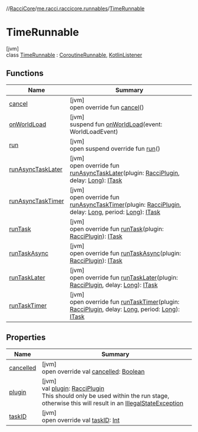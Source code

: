 //[RacciCore](../../../index.md)/[me.racci.raccicore.runnables](../index.md)/[TimeRunnable](index.md)

# TimeRunnable

[jvm]\
class [TimeRunnable](index.md) : [CoroutineRunnable](../../me.racci.raccicore.scheduler/-coroutine-runnable/index.md), [KotlinListener](../../me.racci.raccicore.utils.extensions/-kotlin-listener/index.md)

## Functions

| Name | Summary |
|---|---|
| [cancel](../../me.racci.raccicore.scheduler/-coroutine-runnable/cancel.md) | [jvm]<br>open override fun [cancel](../../me.racci.raccicore.scheduler/-coroutine-runnable/cancel.md)() |
| [onWorldLoad](on-world-load.md) | [jvm]<br>suspend fun [onWorldLoad](on-world-load.md)(event: WorldLoadEvent) |
| [run](run.md) | [jvm]<br>open suspend override fun [run](run.md)() |
| [runAsyncTaskLater](../../me.racci.raccicore.scheduler/-coroutine-runnable/run-async-task-later.md) | [jvm]<br>open override fun [runAsyncTaskLater](../../me.racci.raccicore.scheduler/-coroutine-runnable/run-async-task-later.md)(plugin: [RacciPlugin](../../me.racci.raccicore/-racci-plugin/index.md), delay: [Long](https://kotlinlang.org/api/latest/jvm/stdlib/kotlin/-long/index.html)): [ITask](../../me.racci.raccicore.scheduler/-i-task/index.md) |
| [runAsyncTaskTimer](../../me.racci.raccicore.scheduler/-coroutine-runnable/run-async-task-timer.md) | [jvm]<br>open override fun [runAsyncTaskTimer](../../me.racci.raccicore.scheduler/-coroutine-runnable/run-async-task-timer.md)(plugin: [RacciPlugin](../../me.racci.raccicore/-racci-plugin/index.md), delay: [Long](https://kotlinlang.org/api/latest/jvm/stdlib/kotlin/-long/index.html), period: [Long](https://kotlinlang.org/api/latest/jvm/stdlib/kotlin/-long/index.html)): [ITask](../../me.racci.raccicore.scheduler/-i-task/index.md) |
| [runTask](../../me.racci.raccicore.scheduler/-coroutine-runnable/run-task.md) | [jvm]<br>open override fun [runTask](../../me.racci.raccicore.scheduler/-coroutine-runnable/run-task.md)(plugin: [RacciPlugin](../../me.racci.raccicore/-racci-plugin/index.md)): [ITask](../../me.racci.raccicore.scheduler/-i-task/index.md) |
| [runTaskAsync](../../me.racci.raccicore.scheduler/-coroutine-runnable/run-task-async.md) | [jvm]<br>open override fun [runTaskAsync](../../me.racci.raccicore.scheduler/-coroutine-runnable/run-task-async.md)(plugin: [RacciPlugin](../../me.racci.raccicore/-racci-plugin/index.md)): [ITask](../../me.racci.raccicore.scheduler/-i-task/index.md) |
| [runTaskLater](../../me.racci.raccicore.scheduler/-coroutine-runnable/run-task-later.md) | [jvm]<br>open override fun [runTaskLater](../../me.racci.raccicore.scheduler/-coroutine-runnable/run-task-later.md)(plugin: [RacciPlugin](../../me.racci.raccicore/-racci-plugin/index.md), delay: [Long](https://kotlinlang.org/api/latest/jvm/stdlib/kotlin/-long/index.html)): [ITask](../../me.racci.raccicore.scheduler/-i-task/index.md) |
| [runTaskTimer](../../me.racci.raccicore.scheduler/-coroutine-runnable/run-task-timer.md) | [jvm]<br>open override fun [runTaskTimer](../../me.racci.raccicore.scheduler/-coroutine-runnable/run-task-timer.md)(plugin: [RacciPlugin](../../me.racci.raccicore/-racci-plugin/index.md), delay: [Long](https://kotlinlang.org/api/latest/jvm/stdlib/kotlin/-long/index.html), period: [Long](https://kotlinlang.org/api/latest/jvm/stdlib/kotlin/-long/index.html)): [ITask](../../me.racci.raccicore.scheduler/-i-task/index.md) |

## Properties

| Name | Summary |
|---|---|
| [cancelled](../../me.racci.raccicore.scheduler/-coroutine-runnable/cancelled.md) | [jvm]<br>open override val [cancelled](../../me.racci.raccicore.scheduler/-coroutine-runnable/cancelled.md): [Boolean](https://kotlinlang.org/api/latest/jvm/stdlib/kotlin/-boolean/index.html) |
| [plugin](../../me.racci.raccicore.scheduler/-coroutine-runnable/plugin.md) | [jvm]<br>val [plugin](../../me.racci.raccicore.scheduler/-coroutine-runnable/plugin.md): [RacciPlugin](../../me.racci.raccicore/-racci-plugin/index.md)<br>This should only be used within the run stage, otherwise this will result in an [IllegalStateException](https://kotlinlang.org/api/latest/jvm/stdlib/kotlin/-illegal-state-exception/index.html) |
| [taskID](../../me.racci.raccicore.scheduler/-coroutine-runnable/task-i-d.md) | [jvm]<br>open override val [taskID](../../me.racci.raccicore.scheduler/-coroutine-runnable/task-i-d.md): [Int](https://kotlinlang.org/api/latest/jvm/stdlib/kotlin/-int/index.html) |
